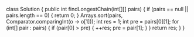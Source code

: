 class Solution {
    public int findLongestChain(int[][] pairs) {
        if (pairs == null || pairs.length == 0) {
            return 0;
        }
        Arrays.sort(pairs, Comparator.comparingInt(o -> o[1]));
        int res = 1;
        int pre = pairs[0][1];
        for (int[] pair : pairs) {
            if (pair[0] > pre) {
                ++res;
                pre = pair[1];
            }
        }
        return res;
    }
}
